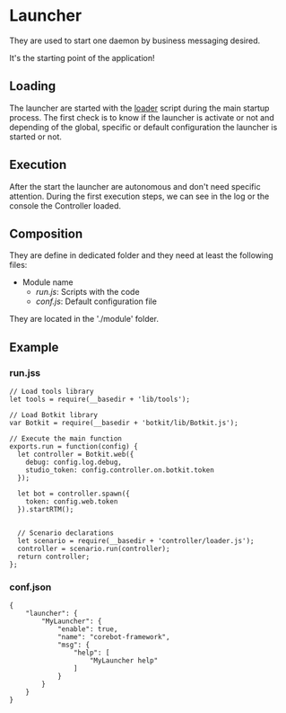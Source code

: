 # Launcher
They are used to start one daemon by business messaging desired.

It's the starting point of the application!

## Loading
The launcher are started with the [loader](./launcher/loader.js) script
during the main startup process.
The first check is to know if the launcher is activate or not and
depending of the global, specific or default configuration the launcher
is started or not.

## Execution
After the start the launcher are autonomous and don't need specific
attention.
During the first execution steps, we can see in the log or the console
the Controller loaded.

## Composition
They are define in dedicated folder and they need at least the
following files:
- Module name
  - *run.js*: Scripts with the code
  - *conf.js*: Default configuration file

They are located in the './module' folder.

## Example
### run.jss
```
// Load tools library
let tools = require(__basedir + 'lib/tools');

// Load Botkit library
var Botkit = require(__basedir + 'botkit/lib/Botkit.js');

// Execute the main function
exports.run = function(config) {
  let controller = Botkit.web({
    debug: config.log.debug,
    studio_token: config.controller.on.botkit.token
  });

  let bot = controller.spawn({
    token: config.web.token
  }).startRTM();


  // Scenario declarations
  let scenario = require(__basedir + 'controller/loader.js');
  controller = scenario.run(controller);
  return controller;
};

```
### conf.json
```
{
    "launcher": {
        "MyLauncher": {
            "enable": true,
            "name": "corebot-framework",
            "msg": {
                "help": [
                    "MyLauncher help"
                ]
            }
        }
    }
}
```
